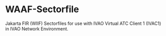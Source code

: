 # WAAF-Sectorfile
Jakarta FIR (WIIF) Sectorfiles for use with IVAO Virtual ATC Client 1 (IVAC1) in IVAO Network Environment.
